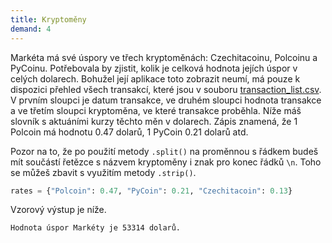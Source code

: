 ```yaml
---
title: Kryptoměny
demand: 4
---
```


Markéta má své úspory ve třech kryptoměnách: Czechitacoinu, Polcoinu a PyCoinu. Potřebovala by zjistit, kolik je celková hodnota jejích úspor v celých dolarech. Bohužel její aplikace toto zobrazit neumí, má pouze k dispozici přehled všech transakcí, které jsou v souboru [transaction_list.csv](assets/transaction_list.csv). V prvním sloupci je datum transakce, ve druhém sloupci hodnota transakce a ve třetím sloupci kryptoměna, ve které transakce proběhla. Níže máš slovník s aktuáními kurzy těchto měn v dolarech. Zápis znamená, že 1 Polcoin má hodnotu 0.47 dolarů, 1 PyCoin 0.21 dolarů atd.

Pozor na to, že po použití metody `.split()` na proměnnou s řádkem budeš mít součástí řetězce s názvem kryptoměny i znak pro konec řádků `\n`. Toho se můžeš zbavit s využitím metody `.strip()`.

```python
rates = {"Polcoin": 0.47, "PyCoin": 0.21, "Czechitacoin": 0.13}
```

Vzorový výstup je níže.

```
Hodnota úspor Markéty je 53314 dolarů.
```
